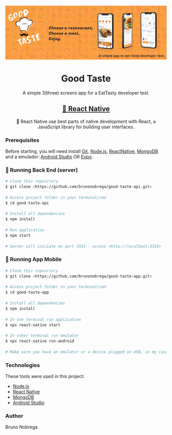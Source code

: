 ![alt text](assets/images/banner-git.png)

<h1 align="center">Good Taste</h1>

<p align="center">A simple 3(three) screens app for a EatTasty developer test.</p>

<h2 align="center">
    <a href="https://reactnative.dev/">🔗 React Native</a>
</h2>
<p align="center">🚀 React Native use best parts of native development with React, a JavaScript library for building user interfaces.</p>

### Prerequisites

Before starting, you will need install [Git](https://git-scm.com), [Node.js](https://nodejs.org/en/), [ReactNative](https://reactnative.dev), [MongoDB](https://www.mongodb.com/) and a emulador: [Android Studio](https://developer.android.com/studio) OR [Expo](https://expo.dev/).

### 🎲 Running Back End (server)

```bash
# Clone this repository
$ git clone <https://github.com/brunonobrega/good-taste-api.git>

# Access project folder in your terminal/cmd
$ cd good-taste-api

# Install all dependencies
$ npm install

# Run application
$ npm start

# Server will iniciate on port 3333 - access <http://localhost:3333>
```

### 🎲 Running App Mobile

```bash
# Clone this repository
$ git clone <https://github.com/brunonobrega/good-taste-app.git>

# Access project folder in your terminal/cmd
$ cd good-taste-app

# Install all dependencies
$ npm install

# In one terminal run application 
$ npx react-native start

# In other terminal run emulator 
$ npx react-native run-android

# Make sure you have an emulator or a device plugged on USB, in my case I use Android Studio, so I can emulate a phone and check if its allright with "adb devices" command before run.
```

### Technologies

These tools were used in this project:

- [Node.js](https://nodejs.org/en/)
- [React Native](https://reactnative.dev/)
- [MongoDB](https://www.mongodb.com/)
- [Android Studio](https://developer.android.com/studio)

### Author
Bruno Nobrega
